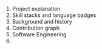 1. Project explanation
2. Skill stacks and language badges
3. Background and history
4. Contribution graph
5. Software Engineering
6. 
